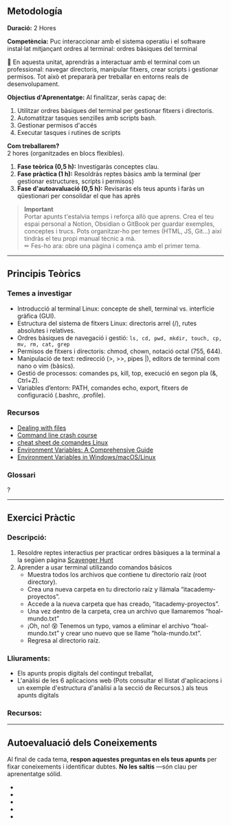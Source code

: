 ## Metodología

**Duració:** 2 Hores

**Competència:** Puc interaccionar amb el sistema operatiu i el software instal·lat mitjançant ordres al terminal: ordres bàsiques del terminal

👋 En aquesta unitat, aprendràs a interactuar amb el terminal com un professional: navegar directoris, manipular fitxers, crear scripts i gestionar permisos. Tot això et prepararà per treballar en entorns reals de desenvolupament.

**Objectius d'Aprenentatge:** Al finalitzar, seràs capaç de:

1. Utilitzar ordres bàsiques del terminal per gestionar fitxers i directoris.
2. Automatitzar tasques senzilles amb scripts bash.
3. Gestionar permisos d'accés
4. Executar tasques i rutines de scripts

**Com treballarem?**  
2 hores (organitzades en blocs flexibles).

1. **Fase teòrica (0,5 h):** Investigaràs conceptes clau.
2. **Fase pràctica (1 h):** Resoldràs reptes bàsics amb la terminal (per gestionar estructures, scripts i permisos)
3. **Fase d'autoavaluació (0,5 h):** Revisaràs els teus apunts i faràs un qüestionari per consolidar el que has après

> **Important**  
> Portar apunts t'estalvia temps i reforça allò que aprens. Crea el teu espai personal a Notion, Obsidian o GitBook per guardar exemples, conceptes i trucs. Pots organitzar-ho per temes (HTML, JS, Git...) així tindràs el teu propi manual tècnic a mà.  
> ✏ Fes-ho ara: obre una pàgina i comença amb el primer tema.

---

## Principis Teòrics

### Temes a investigar

- Introducció al terminal Linux: concepte de shell, terminal vs. interfície gràfica (GUI).
- Estructura del sistema de fitxers Linux: directoris arrel (/), rutes absolutes i relatives.
- Ordres bàsiques de navegació i gestió: `ls, cd, pwd, mkdir, touch, cp, mv, rm, cat, grep`
- Permisos de fitxers i directoris: chmod, chown, notació octal (755, 644).
- Manipulació de text: redirecció (>, >>, pipes |), editors de terminal com nano o vim (bàsics).
- Gestió de processos: comandes ps, kill, top, execució en segon pla (&, Ctrl+Z).
- Variables d’entorn: PATH, comandes echo, export, fitxers de configuració (.bashrc, .profile).

### Recursos

- [Dealing with files](https://developer.mozilla.org/en-US/docs/Learn_web_development/Getting_started/Environment_setup/Dealing_with_files)
- [Command line crash course](https://developer.mozilla.org/en-US/docs/Learn_web_development/Getting_started/Environment_setup/Command_line)
- [cheat sheet de comandes Linux](https://cheatography.com/jonathan992/cheat-sheets/gnu-linux-command-spanish/)
- [Environment Variables: A Comprehensive Guide](https://dev.to/pizofreude/environment-variables-a-comprehensive-guide-34dg)
- [Environment Variables in Windows/macOS/Linux](https://www3.ntu.edu.sg/home/ehchua/programming/howto/Environment_Variables.html)

### Glossari

?

---

## Exercici Pràctic 

### Descripció:

1. Resoldre reptes interactius per practicar ordres bàsiques a la terminal a la següen pàgina [Scavenger Hunt](https://github.com/pushingice/scavenger-hunt)
2. Aprender a usar terminal utilizando comandos básicos
    - Muestra todos los archivos que contiene tu directorio raíz (root directory).
    - Crea una nueva carpeta en tu directorio raíz y llámala “itacademy-proyectos”.
    - Accede a la nueva carpeta que has creado, “itacademy-proyectos”.
    - Una vez dentro de la carpeta, crea un archivo que llamaremos “hoal-mundo.txt”
    - ¡Oh, no! 😵 Tenemos un typo, vamos a eliminar el archivo “hoal-mundo.txt” y crear uno nuevo que se llame “hola-mundo.txt”.
    - Regresa al directorio raíz.

### Lliuraments:

- Els apunts propis digitals del contingut treballat,
- L'anàlisi de les 6 aplicacions web (Pots consultar el llistat d'aplicacions i un exemple d'estructura d'anàlisi a la secció de Recursos.) als teus apunts digitals

### Recursos:


---

## Autoevaluació dels Coneixements

Al final de cada tema, **respon aquestes preguntas en els teus apunts** per fixar coneixements i identificar dubtes. **No les saltis** —són clau per aprenentatge sólid.

- 
- 
- 
- 
- 